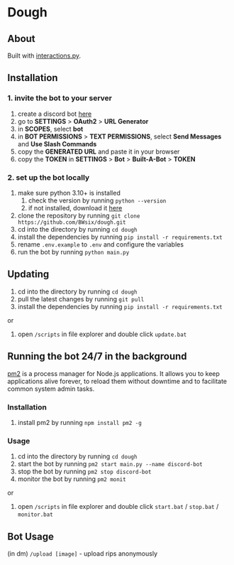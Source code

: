 # Dough

## About

Built with [interactions.py](https://interactions-py.github.io/interactions.py/Guides/).

## Installation

### 1. invite the bot to your server

1. create a discord bot [here](https://discord.com/developers/applications)
2. go to **SETTINGS** > **OAuth2** > **URL Generator**
3. in **SCOPES**, select **bot**
4. in **BOT PERMISSIONS** > **TEXT PERMISSIONS**, select **Send Messages** and **Use Slash Commands**
5. copy the **GENERATED URL** and paste it in your browser
6. copy the **TOKEN** in **SETTINGS** > **Bot** > **Built-A-Bot** > **TOKEN**

### 2. set up the bot locally

1. make sure python 3.10+ is installed
   1. check the version by running `python --version`
   2. if not installed, download it [here](https://www.python.org/downloads/)
2. clone the repository by running `git clone https://github.com/BWsix/dough.git`
3. cd into the directory by running `cd dough`
4. install the dependencies by running `pip install -r requirements.txt`
5. rename `.env.example` to `.env` and configure the variables
6. run the bot by running `python main.py`

## Updating

1. cd into the directory by running `cd dough`
2. pull the latest changes by running `git pull`
3. install the dependencies by running `pip install -r requirements.txt`

or

1. open `/scripts` in file explorer and double click `update.bat`

## Running the bot 24/7 in the background

[pm2](https://www.npmjs.com/package/pm2) is a process manager for Node.js applications. It allows you to keep applications alive forever, to reload them without downtime and to facilitate common system admin tasks.

### Installation

1. install pm2 by running `npm install pm2 -g`

### Usage

1. cd into the directory by running `cd dough`
2. start the bot by running `pm2 start main.py --name discord-bot`
3. stop the bot by running `pm2 stop discord-bot`
4. monitor the bot by running `pm2 monit`

or

1. open `/scripts` in file explorer and double click `start.bat` / `stop.bat` / `monitor.bat`

## Bot Usage

(in dm) `/upload [image]` - upload rips anonymously
